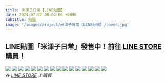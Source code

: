 ```yaml
---
title: 米淉子日常【LINE貼圖】
date: 2024-07-02 00:00:00 +0800
subtitle: 貼圖
image: '/images/project/米淉子日常【LINE貼圖】/cover.jpg'
---
```

## LINE貼圖「米淉子日常」發售中！前往 [LINE STORE](https://line.me/S/sticker/27135771) 購買！



<div class="gallery-box">
  <div class="gallery">
    <img src="/images/project/米淉子日常【LINE貼圖】/08.png" loading="lazy">
    <img src="/images/project/米淉子日常【LINE貼圖】/10.png" loading="lazy">
    <img src="/images/project/米淉子日常【LINE貼圖】/05.png" loading="lazy">
    <img src="/images/project/米淉子日常【LINE貼圖】/04.png" loading="lazy">
    <img src="/images/project/米淉子日常【LINE貼圖】/08.png" loading="lazy">
    <img src="/images/project/米淉子日常【LINE貼圖】/02.png" loading="lazy">
    <img src="/images/project/米淉子日常【LINE貼圖】/13.png" loading="lazy">
    <img src="/images/project/米淉子日常【LINE貼圖】/07.png" loading="lazy">
    <img src="/images/project/米淉子日常【LINE貼圖】/09.png" loading="lazy">
    <img src="/images/project/米淉子日常【LINE貼圖】/01.png" loading="lazy">
    <img src="/images/project/米淉子日常【LINE貼圖】/11.png" loading="lazy">
    <img src="/images/project/米淉子日常【LINE貼圖】/14.png" loading="lazy">
    <img src="/images/project/米淉子日常【LINE貼圖】/06.png" loading="lazy">
    <img src="/images/project/米淉子日常【LINE貼圖】/15.png" loading="lazy">
    <img src="/images/project/米淉子日常【LINE貼圖】/03.png" loading="lazy">
    <img src="/images/project/米淉子日常【LINE貼圖】/16.png" loading="lazy">
  </div>
  <em>在 <a href="https://line.me/S/sticker/27135771">LINE STORE</a> 上購買</em>
</div>